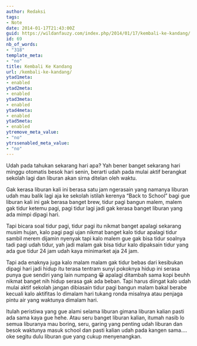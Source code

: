 ```yaml
---
author: Redaksi
tags:
- Note
date: 2014-01-17T21:43:00Z
guid: https://wildanfauzy.com/index.php/2014/01/17/kembali-ke-kandang/
id: 69
nb_of_words:
- "318"
template_meta:
- "no"
title: Kembali Ke Kandang
url: /kembali-ke-kandang/
ytad1meta:
- enabled
ytad2meta:
- enabled
ytad3meta:
- enabled
ytad4meta:
- enabled
ytad5meta:
- enabled
ytremove_meta_value:
- "no"
ytrssenabled_meta_value:
- "no"
---
```


Udah pada tahukan sekarang hari apa? Yah bener banget sekarang hari minggu otomatis besok hari senin, berarti udah pada mulai aktif berangkat sekolah lagi dan liburan akan sirna ditelan oleh waktu.

Gak kerasa liburan kali ini berasa satu jam ngerasain yang namanya liburan udah mau balik lagi aja ke sekolah istilah kerenya “Back to School” bagi gue liburan kali ini gak berasa banget brew, tidur pagi bangun malem, malem gak tidur ketemu pagi, pagi tidur lagi jadi gak kerasa banget liburan yang ada mimpi dipagi hari.

Tapi bicara soal tidur pagi, tidur pagi itu nikmat banget apalagi sekarang musim hujan, kalo pagi pagi ujan nikmat banget kalo tidur apalagi tidur sambil merem dijamin nyenyak tapi kalo malem gue gak bisa tidur soalnya tadi pagi udah tidur, yah jadi malam gak bisa tidur kalo dipaksain tidur yang ada gue tidur 24 jam udah kaya minimarket aja 24 jam.

Tapi ada enaknya juga kalo malam malam gak tidur bebas dari kesibukan dipagi hari jadi hidup itu terasa tentram sunyi pokoknya hidup ini serasa punya gue sendiri yang lain numpang 😀 apalagi ditambah sama kopi beuhh nikmat banget nih hidup serasa gak ada beban. Tapi harus diingat kalo udah mulai aktif sekolah jangan dibiasain tidur pagi bangun malam bakal berabe kecuali kalo aktifitas lo dimalam hari tukang ronda misalnya atau penjaga pintu air yang waktunya dimalam hari.

Itulah peristiwa yang gue alami selama liburan gimana liburan kalian pasti ada sama kaya gue hehe. Atau seru banget liburan kalian, itumah nasib lo semua liburanya mau boring, seru, garing yang penting udah liburan dan besok waktunya masuk school dan pasti kalian udah pada kangen sama&#8230;. oke segitu dulu liburan gue yang cukup menyenangkan.